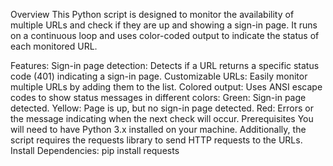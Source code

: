 Overview
This Python script is designed to monitor the availability of multiple URLs and check if they are up and showing a sign-in page. It runs on a continuous loop and uses color-coded output to indicate the status of each monitored URL.

Features:
Sign-in page detection: Detects if a URL returns a specific status code (401) indicating a sign-in page.
Customizable URLs: Easily monitor multiple URLs by adding them to the list.
Colored output: Uses ANSI escape codes to show status messages in different colors:
Green: Sign-in page detected.
Yellow: Page is up, but no sign-in page detected.
Red: Errors or the message indicating when the next check will occur.
Prerequisites
You will need to have Python 3.x installed on your machine. Additionally, the script requires the requests library to send HTTP requests to the URLs.
Install Dependencies: pip install requests
